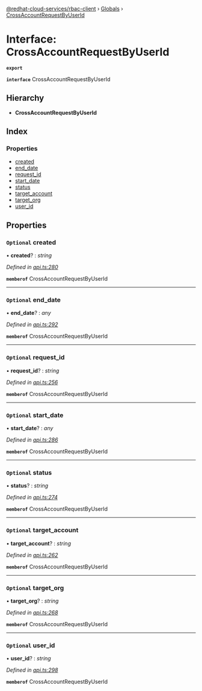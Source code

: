 [@redhat-cloud-services/rbac-client](../README.md) › [Globals](../globals.md) › [CrossAccountRequestByUserId](crossaccountrequestbyuserid.md)

# Interface: CrossAccountRequestByUserId

**`export`** 

**`interface`** CrossAccountRequestByUserId

## Hierarchy

* **CrossAccountRequestByUserId**

## Index

### Properties

* [created](crossaccountrequestbyuserid.md#optional-created)
* [end_date](crossaccountrequestbyuserid.md#optional-end_date)
* [request_id](crossaccountrequestbyuserid.md#optional-request_id)
* [start_date](crossaccountrequestbyuserid.md#optional-start_date)
* [status](crossaccountrequestbyuserid.md#optional-status)
* [target_account](crossaccountrequestbyuserid.md#optional-target_account)
* [target_org](crossaccountrequestbyuserid.md#optional-target_org)
* [user_id](crossaccountrequestbyuserid.md#optional-user_id)

## Properties

### `Optional` created

• **created**? : *string*

*Defined in [api.ts:280](https://github.com/RedHatInsights/javascript-clients.gi/blob/master/packages/rbac/api.ts#L280)*

**`memberof`** CrossAccountRequestByUserId

___

### `Optional` end_date

• **end_date**? : *any*

*Defined in [api.ts:292](https://github.com/RedHatInsights/javascript-clients.gi/blob/master/packages/rbac/api.ts#L292)*

**`memberof`** CrossAccountRequestByUserId

___

### `Optional` request_id

• **request_id**? : *string*

*Defined in [api.ts:256](https://github.com/RedHatInsights/javascript-clients.gi/blob/master/packages/rbac/api.ts#L256)*

**`memberof`** CrossAccountRequestByUserId

___

### `Optional` start_date

• **start_date**? : *any*

*Defined in [api.ts:286](https://github.com/RedHatInsights/javascript-clients.gi/blob/master/packages/rbac/api.ts#L286)*

**`memberof`** CrossAccountRequestByUserId

___

### `Optional` status

• **status**? : *string*

*Defined in [api.ts:274](https://github.com/RedHatInsights/javascript-clients.gi/blob/master/packages/rbac/api.ts#L274)*

**`memberof`** CrossAccountRequestByUserId

___

### `Optional` target_account

• **target_account**? : *string*

*Defined in [api.ts:262](https://github.com/RedHatInsights/javascript-clients.gi/blob/master/packages/rbac/api.ts#L262)*

**`memberof`** CrossAccountRequestByUserId

___

### `Optional` target_org

• **target_org**? : *string*

*Defined in [api.ts:268](https://github.com/RedHatInsights/javascript-clients.gi/blob/master/packages/rbac/api.ts#L268)*

**`memberof`** CrossAccountRequestByUserId

___

### `Optional` user_id

• **user_id**? : *string*

*Defined in [api.ts:298](https://github.com/RedHatInsights/javascript-clients.gi/blob/master/packages/rbac/api.ts#L298)*

**`memberof`** CrossAccountRequestByUserId
